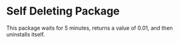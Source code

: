# Self Deleting Package

This package waits for 5 minutes, returns a value of 0.01, and then uninstalls itself.
